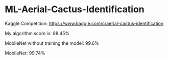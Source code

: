 # ML-Aerial-Cactus-Identification


Kaggle Competition: https://www.kaggle.com/c/aerial-cactus-identification

My algorithm score is: 98.45%

MobileNet without training the model: 99.6%

MobileNet: 99.74%
